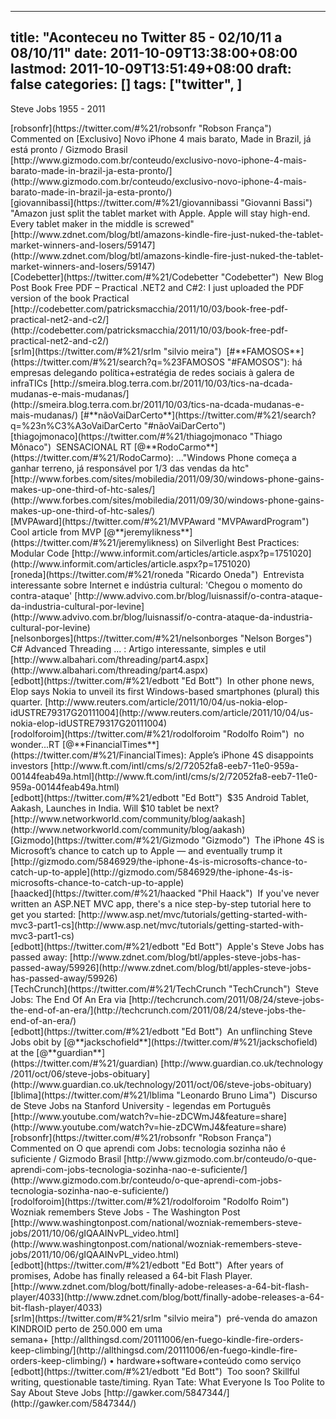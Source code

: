 
---
title: "Aconteceu no Twitter 85 - 02/10/11 a 08/10/11"
date: 2011-10-09T13:38:00+08:00
lastmod: 2011-10-09T13:51:49+08:00
draft: false
categories: []
tags: ["twitter", ]
---


Steve Jobs 1955 - 2011


<div class="tweet-row"><span class="tweet-user-name">[robsonfr](https://twitter.com/#%21/robsonfr "Robson França")  </span>Commented on [Exclusivo] Novo iPhone 4 mais barato, Made in Brazil, já está pronto / Gizmodo Brasil   
[http://www.gizmodo.com.br/conteudo/exclusivo-novo-iphone-4-mais-barato-made-in-brazil-ja-esta-pronto/](http://www.gizmodo.com.br/conteudo/exclusivo-novo-iphone-4-mais-barato-made-in-brazil-ja-esta-pronto/)  


<div class="tweet-row"><span class="tweet-user-name">[giovannibassi](https://twitter.com/#%21/giovannibassi "Giovanni Bassi")  </span>"Amazon just split the tablet market with Apple. Apple will stay high-end. Every tablet maker in the middle is screwed"   
[http://www.zdnet.com/blog/btl/amazons-kindle-fire-just-nuked-the-tablet-market-winners-and-losers/59147](http://www.zdnet.com/blog/btl/amazons-kindle-fire-just-nuked-the-tablet-market-winners-and-losers/59147)  


<div class="tweet-row"><span class="tweet-user-name">[Codebetter](https://twitter.com/#%21/Codebetter "Codebetter")  </span>New Blog Post Book Free PDF – Practical .NET2 and C#2: I just uploaded the PDF version of the book Practical [http://codebetter.com/patricksmacchia/2011/10/03/book-free-pdf-practical-net2-and-c2/](http://codebetter.com/patricksmacchia/2011/10/03/book-free-pdf-practical-net2-and-c2/)  


<div class="tweet-row"><span class="tweet-user-name">[srlm](https://twitter.com/#%21/srlm "silvio meira")  </span>[#**FAMOSOS**](https://twitter.com/#%21/search?q=%23FAMOSOS "#FAMOSOS"): há empresas delegando política+estratégia de redes sociais à galera de infraTICs [http://smeira.blog.terra.com.br/2011/10/03/tics-na-dcada-mudanas-e-mais-mudanas/](http://smeira.blog.terra.com.br/2011/10/03/tics-na-dcada-mudanas-e-mais-mudanas/) [#**nãoVaiDarCerto**](https://twitter.com/#%21/search?q=%23n%C3%A3oVaiDarCerto "#nãoVaiDarCerto")</div>
  

<div class="tweet-row"><span class="tweet-user-name">[thiagojmonaco](https://twitter.com/#%21/thiagojmonaco "Thiago Mônaco")  </span>SENSACIONAL RT [@**RodoCarmo**](https://twitter.com/#%21/RodoCarmo): ..."Windows Phone começa a ganhar terreno, já responsável por 1/3 das vendas da htc"   
[http://www.forbes.com/sites/mobiledia/2011/09/30/windows-phone-gains-makes-up-one-third-of-htc-sales/](http://www.forbes.com/sites/mobiledia/2011/09/30/windows-phone-gains-makes-up-one-third-of-htc-sales/)  


<div class="tweet-row"><span class="tweet-user-name">[MVPAward](https://twitter.com/#%21/MVPAward "MVPAwardProgram")  </span>Cool article from MVP [@**jeremylikness**](https://twitter.com/#%21/jeremylikness) on Silverlight Best Practices: Modular Code [http://www.informit.com/articles/article.aspx?p=1751020](http://www.informit.com/articles/article.aspx?p=1751020)  


<div class="tweet-row"><span class="tweet-user-name">[roneda](https://twitter.com/#%21/roneda "Ricardo Oneda")  </span>Entrevista interessante sobre Internet e indústria cultural: 'Chegou o momento do contra-ataque' [http://www.advivo.com.br/blog/luisnassif/o-contra-ataque-da-industria-cultural-por-levine](http://www.advivo.com.br/blog/luisnassif/o-contra-ataque-da-industria-cultural-por-levine)  


<div class="tweet-row"><span class="tweet-user-name">[nelsonborges](https://twitter.com/#%21/nelsonborges "Nelson Borges")  </span>C# Advanced Threading ... : Artigo interessante, simples e util [http://www.albahari.com/threading/part4.aspx](http://www.albahari.com/threading/part4.aspx)  


<div class="tweet-row"><span class="tweet-user-name">[edbott](https://twitter.com/#%21/edbott "Ed Bott")  </span>In other phone news, Elop says Nokia to unveil its first Windows-based smartphones (plural) this quarter. [http://www.reuters.com/article/2011/10/04/us-nokia-elop-idUSTRE79317G20111004](http://www.reuters.com/article/2011/10/04/us-nokia-elop-idUSTRE79317G20111004)  


<div class="tweet-row"><span class="tweet-user-name">[rodolforoim](https://twitter.com/#%21/rodolforoim "Rodolfo Roim")  </span>no wonder...RT [@**FinancialTimes**](https://twitter.com/#%21/FinancialTimes): Apple’s iPhone 4S disappoints investors [http://www.ft.com/intl/cms/s/2/72052fa8-eeb7-11e0-959a-00144feab49a.html](http://www.ft.com/intl/cms/s/2/72052fa8-eeb7-11e0-959a-00144feab49a.html)  


<div class="tweet-row"><span class="tweet-user-name">[edbott](https://twitter.com/#%21/edbott "Ed Bott")  </span>$35 Android Tablet, Aakash, Launches in India. Will $10 tablet be next? [http://www.networkworld.com/community/blog/aakash](http://www.networkworld.com/community/blog/aakash)  


<div class="tweet-row"><span class="tweet-user-name">[Gizmodo](https://twitter.com/#%21/Gizmodo "Gizmodo")  </span>The iPhone 4S is Microsoft’s chance to catch up to Apple — and eventually trump it [http://gizmodo.com/5846929/the-iphone-4s-is-microsofts-chance-to-catch-up-to-apple](http://gizmodo.com/5846929/the-iphone-4s-is-microsofts-chance-to-catch-up-to-apple)  


<div class="tweet-row"><span class="tweet-user-name">[haacked](https://twitter.com/#%21/haacked "Phil Haack")  </span>If you've never written an ASP.NET MVC app, there's a nice step-by-step tutorial here to get you started: [http://www.asp.net/mvc/tutorials/getting-started-with-mvc3-part1-cs](http://www.asp.net/mvc/tutorials/getting-started-with-mvc3-part1-cs)  


<div class="tweet-row"><span class="tweet-user-name">[edbott](https://twitter.com/#%21/edbott "Ed Bott")  </span>Apple's Steve Jobs has passed away: [http://www.zdnet.com/blog/btl/apples-steve-jobs-has-passed-away/59926](http://www.zdnet.com/blog/btl/apples-steve-jobs-has-passed-away/59926)  


<div class="tweet-row"><span class="tweet-user-name">[TechCrunch](https://twitter.com/#%21/TechCrunch "TechCrunch")  </span>Steve Jobs: The End Of An Era via [http://techcrunch.com/2011/08/24/steve-jobs-the-end-of-an-era/](http://techcrunch.com/2011/08/24/steve-jobs-the-end-of-an-era/)  


<div class="tweet-row"><span class="tweet-user-name">[edbott](https://twitter.com/#%21/edbott "Ed Bott")  </span>An unflinching Steve Jobs obit by [@**jackschofield**](https://twitter.com/#%21/jackschofield) at the [@**guardian**](https://twitter.com/#%21/guardian) [http://www.guardian.co.uk/technology/2011/oct/06/steve-jobs-obituary](http://www.guardian.co.uk/technology/2011/oct/06/steve-jobs-obituary)  


<div class="tweet-row"><span class="tweet-user-name">[lblima](https://twitter.com/#%21/lblima "Leonardo Bruno Lima")  </span>Discurso de Steve Jobs na Stanford University - legendas em Português [http://www.youtube.com/watch?v=hie-zDCWmJ4&feature=share](http://www.youtube.com/watch?v=hie-zDCWmJ4&feature=share)  


<div class="tweet-row"><span class="tweet-user-name">[robsonfr](https://twitter.com/#%21/robsonfr "Robson França")  </span>Commented on O que aprendi com Jobs: tecnologia sozinha não é suficiente / Gizmodo Brasil   
[http://www.gizmodo.com.br/conteudo/o-que-aprendi-com-jobs-tecnologia-sozinha-nao-e-suficiente/](http://www.gizmodo.com.br/conteudo/o-que-aprendi-com-jobs-tecnologia-sozinha-nao-e-suficiente/)  


<div class="tweet-row"><span class="tweet-user-name">[rodolforoim](https://twitter.com/#%21/rodolforoim "Rodolfo Roim")  </span>Wozniak remembers Steve Jobs - The Washington Post [http://www.washingtonpost.com/national/wozniak-remembers-steve-jobs/2011/10/06/gIQAAINvPL_video.html](http://www.washingtonpost.com/national/wozniak-remembers-steve-jobs/2011/10/06/gIQAAINvPL_video.html)  


<div class="tweet-row"><span class="tweet-user-name">[edbott](https://twitter.com/#%21/edbott "Ed Bott")  </span>After years of promises, Adobe has finally released a 64-bit Flash Player. [http://www.zdnet.com/blog/bott/finally-adobe-releases-a-64-bit-flash-player/4033](http://www.zdnet.com/blog/bott/finally-adobe-releases-a-64-bit-flash-player/4033)  


<div class="tweet-row"><span class="tweet-user-name">[srlm](https://twitter.com/#%21/srlm "silvio meira")  </span>pré-venda do amazon KINDROID perto de 250.000 em uma semana+ [http://allthingsd.com/20111006/en-fuego-kindle-fire-orders-keep-climbing/](http://allthingsd.com/20111006/en-fuego-kindle-fire-orders-keep-climbing/) • hardware+software+conteúdo como serviço  


<div class="tweet-row"><span class="tweet-user-name">[edbott](https://twitter.com/#%21/edbott "Ed Bott")  </span>Too soon? Skillful writing, questionable taste/timing. Ryan Tate: What Everyone Is Too Polite to Say About Steve Jobs [http://gawker.com/5847344/](http://gawker.com/5847344/)  

</div>
</div>
</div>
</div>
</div>
</div>
</div>
</div>
</div>
</div>
</div>
</div>
</div>
</div>
</div>
</div>
</div>
</div>
</div>
</div>
</div>

